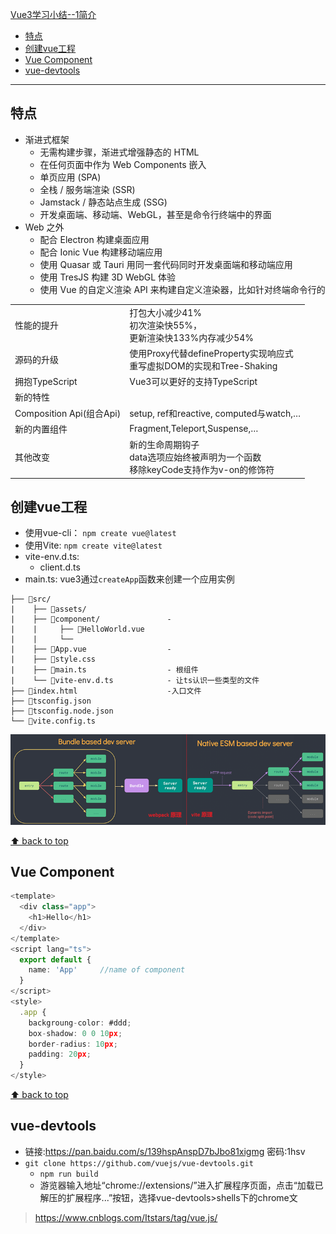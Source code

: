 [Vue3学习小结--1简介](#top)

- [特点](#特点)
- [创建vue工程](#创建vue工程)
- [Vue Component](#vue-component)
- [vue-devtools](#vue-devtools)

-------------------------------------

## 特点

- 渐进式框架
  - 无需构建步骤，渐进式增强静态的 HTML
  - 在任何页面中作为 Web Components 嵌入
  - 单页应用 (SPA)
  - 全栈 / 服务端渲染 (SSR)
  - Jamstack / 静态站点生成 (SSG)
  - 开发桌面端、移动端、WebGL，甚至是命令行终端中的界面
- Web 之外
  - 配合 Electron 构建桌面应用
  - 配合 Ionic Vue 构建移动端应用
  - 使用 Quasar 或 Tauri 用同一套代码同时开发桌面端和移动端应用
  - 使用 TresJS 构建 3D WebGL 体验
  - 使用 Vue 的自定义渲染 API 来构建自定义渲染器，比如针对终端命令行的

|||
|---|---|
|性能的提升|打包大小减少41%<br>初次渲染快55%，<br>更新渲染快133%内存减少54%|
|源码的升级|使用Proxy代替defineProperty实现响应式<br>重写虚拟DOM的实现和Tree-Shaking|
|拥抱TypeScript|Vue3可以更好的支持TypeScript|
|新的特性||
|Composition Api(组合Api)|setup, ref和reactive, computed与watch,…|
|新的内置组件|Fragment,Teleport,Suspense,…|
|其他改变|新的生命周期钩子<br>data选项应始终被声明为一个函数<br>移除keyCode支持作为v-on的修饰符|

## 创建vue工程

- 使用vue-cli： `npm create vue@latest`
- 使用Vite: `npm create vite@latest`
- vite-env.d.ts: 
  - client.d.ts
- main.ts: vue3通过`createApp`函数来创建一个应用实例

```
├── 📂src/
|    ├── 📂assets/
|    ├── 📂component/               - 
|    |     ├── 📄HelloWorld.vue
|    |     └── 
|    ├── 📄App.vue                  -
|    ├── 📄style.css
|    ├── 📄main.ts                  - 根组件
|    └── 📄vite-env.d.ts            - 让ts认识一些类型的文件
├── 📄index.html                    -入口文件
├── 📄tsconfig.json
├── 📄tsconfig.node.json
└── 📄vite.config.ts
```

![使用Vite](./images/使用Vite.png)

[⬆ back to top](#top)

## Vue Component

```ts
<template>
  <div class="app">
    <h1>Hello</h1>
  </div>
</template>
<script lang="ts">
  export default {
    name: 'App'     //name of component
  }
</script>
<style>
  .app {
    backgroung-color: #ddd;
    box-shadow: 0 0 10px;
    border-radius: 10px;
    padding: 20px;
  }
</style>
```

[⬆ back to top](#top)

## vue-devtools

- 链接:https://pan.baidu.com/s/139hspAnspD7bJbo81xigmg 密码:1hsv
- `git clone https://github.com/vuejs/vue-devtools.git`
  - `npm run build`
  - 游览器输入地址“chrome://extensions/”进入扩展程序页面，点击“加载已解压的扩展程序...”按钮，选择vue-devtools>shells下的chrome文

> https://www.cnblogs.com/Itstars/tag/vue.js/
